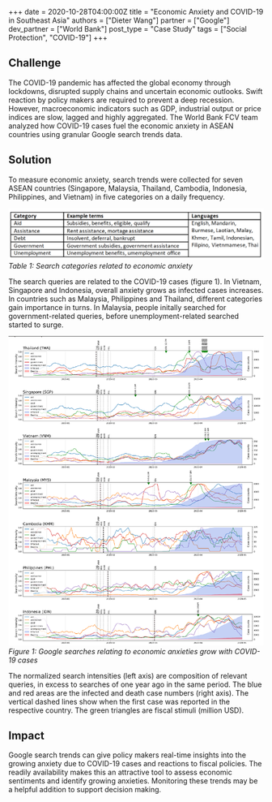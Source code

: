 +++
date = 2020-10-28T04:00:00Z
title = "Economic Anxiety and COVID-19 in Southeast Asia"
authors = ["Dieter Wang"]
partner = ["Google"]
dev_partner = ["World Bank"]
post_type = "Case Study"
tags = ["Social Protection", "COVID-19"]
+++
## Challenge
The COVID-19 pandemic has affected the global economy through lockdowns, disrupted supply chains and uncertain economic outlooks. Swift reaction by policy makers are required to prevent a deep recession. However, macroeconomic indicators such as GDP, industrial output or price indices are slow, lagged and highly aggregated. The World Bank FCV team analyzed how COVID-19 cases fuel the economic anxiety in ASEAN countries using granular Google search trends data.

## Solution
To measure economic anxiety, search trends were collected for seven ASEAN countries (Singapore, Malaysia, Thailand, Cambodia, Indonesia, Philippines, and Vietnam) in five categories on a daily frequency.

![](search-terms.png)_Table 1: Search categories related to economic anxiety_

The search queries are related to the COVID-19 cases (figure 1). In Vietnam, Singapore and Indonesia, overall anxiety grows as infected cases increases. In countries such as Malaysia, Philippines and Thailand, different categories gain importance in turns. In Malaysia, people initally searched for government-related queries, before unemployment-related searched started to surge.

![](google-searches.png)_Figure 1: Google searches relating to economic anxieties grow with COVID-19 cases_

The normalized search intensities (left axis) are composition of relevant queries, in excess to searches of one year ago in the same period. The blue and red areas are the infected and death case numbers (right axis). The vertical dashed lines show when the first case was reported in the respective country. The green triangles are fiscal stimuli (million USD).

## Impact
Google search trends can give policy makers real-time insights into the growing anxiety due to COVID-19 cases and reactions to fiscal policies. The readily availability makes this an attractive tool to assess economic sentiments and identify growing anxieties. Monitoring these trends may be a helpful addition to support decision making.
